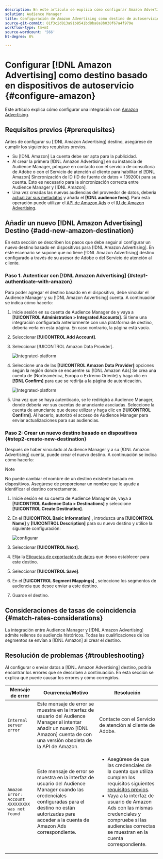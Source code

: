 ```yaml
---
description: En este artículo se explica cómo configurar Amazon Advertising para integraciones nuevas y existentes.
solution: Audience Manager
title: Configuración de Amazon Advertising como destino de autoservicio basado en dispositivos
source-git-commit: 01f3c2d813a91b8541bd8ba8a8b030f67a4f979e
workflow-type: tm+mt
source-wordcount: '566'
ht-degree: 0%

---
```



# Configurar [!DNL Amazon Advertising] como destino basado en dispositivos de autoservicio {#configure-amazon}

Este artículo explica cómo configurar una integración con [Amazon Advertising](https://advertising.amazon.com/API/docs/en-us).

## Requisitos previos {#prerequisites}

Antes de configurar su [!DNL Amazon Advertising] destino, asegúrese de cumplir los siguientes requisitos previos.

* Su [!DNL Amazon] La cuenta debe ser apta para la publicidad.
* Al crear la primera [!DNL Amazon Advertising] en su instancia de Audience Manager, póngase en contacto con el servicio de consultoría de Adobe o con el Servicio de atención al cliente para habilitar el [!DNL Amazon] Sincronización de ID (ID de fuente de datos = 139200) para su cuenta. Esto es necesario para la sincronización correcta entre Audience Manager y [!DNL Amazon].
* Una vez creadas las nuevas audiencias del proveedor de datos, debería [actualizar sus metadatos](https://advertising.amazon.com/API/docs/en-us/data-provider/openapi#tag/Metadata/paths/~1v2~1dp~1audiencemetadata~1%7BaudienceId%7D/put) y añada el **[!DNL audience fees]**. Para esta operación puede utilizar el [API de Amazon Ads](https://advertising.amazon.com/API/docs/en-us/guides/onboarding/apply-for-access) o el [IU de Amazon Advertising](https://advertising.amazon.com/).

## Añadir un nuevo [!DNL Amazon Advertising] Destino {#add-new-amazon-destination}

En esta sección se describen los pasos que debe seguir al configurar un nuevo destino basado en dispositivos para [!DNL Amazon Advertising]. En este escenario se supone que no tiene [!DNL Amazon Advertising] destino configurado a través de su asesor de Adobe o del Servicio de atención al cliente.

### Paso 1. Autenticar con [!DNL Amazon Advertising] {#step1-authenticate-with-amazon}

Para poder agregar el destino basado en el dispositivo, debe vincular el Audience Manager y su [!DNL Amazon Advertising] cuenta. A continuación se indica cómo hacerlo:

1. Inicie sesión en su cuenta de Audience Manager de y vaya a **[!UICONTROL Administration > Integrated Accounts]**. Si tiene una integración configurada anteriormente con una plataforma de destino, debería verla en esta página. En caso contrario, la página está vacía.
1. Seleccionar **[!UICONTROL Add Account]**.
1. Seleccionar [!UICONTROL Amazon Data Provider].

   ![Integrated-platform](assets/dbd-amazon-without-options.png)

1. Seleccione una de las **[!UICONTROL Amazon Data Provider]** opciones según la región donde se encuentre su [!DNL Amazon Ads] Se crea una cuenta de (Norteamérica, Europa o Extremo Oriente) y haga clic en **[!DNL Confirm]** para que se redirija a la página de autenticación.

   ![Integrated-platform](assets/dbd-amazon-with-options.png)

1. Una vez que se haya autenticado, se le redirigirá a Audience Manager, donde debería ver sus cuentas de anunciante asociadas. Seleccione la cuenta de anunciante que desee utilizar y haga clic en **[!UICONTROL Confirm]**. Al hacerlo, autorizó el acceso de Audience Manager para enviar actualizaciones para sus audiencias.

### Paso 2: Crear un nuevo destino basado en dispositivos {#step2-create-new-destination}

Después de haber vinculado al Audience Manager y a su [!DNL Amazon Advertising] cuenta, puede crear el nuevo destino. A continuación se indica cómo hacerlo:

>[!NOTE]
>
>No puede cambiar el nombre de un destino existente basado en dispositivos. Asegúrese de proporcionar un nombre que le ayude a identificar el destino correctamente.

1. Inicie sesión en su cuenta de Audience Manager de, vaya a **[!UICONTROL Audience Data > Destinations]** y seleccione **[!UICONTROL Create Destination]**.
1. En el **[!UICONTROL Basic Information]** , introduzca una **[!UICONTROL Name]** y **[!UICONTROL Description]** para su nuevo destino y utilice la siguiente configuración:

   ![configurar](assets/dbd-new-account-amazon.png)

1. Seleccionar **[!UICONTROL Next]**.
1. Elija la [Etiquetas de exportación de datos](/help/using/features/data-export-controls.md#controls-labels) que desea establecer para este destino.
1. Seleccionar **[!UICONTROL Save]**.
1. En el **[!UICONTROL Segment Mappings]** , seleccione los segmentos de audiencia que desee enviar a este destino.
1. Guarde el destino.

## Consideraciones de tasas de coincidencia {#match-rates-considerations}

La integración entre Audience Manager y [!DNL Amazon Advertising] admite rellenos de audiencia históricos. Todas las cualificaciones de los segmentos se envían a [!DNL Amazon] al crear el destino.

## Resolución de problemas {#troubleshooting}

Al configurar o enviar datos a [!DNL Amazon Advertising] destino, podría encontrar los errores que se describen a continuación. En esta sección se explica qué puede causar los errores y cómo corregirlos.

| Mensaje de error | Ocurrencia/Motivo | Resolución |
|---|---|---|
| `Internal server error` | Este mensaje de error se muestra en la interfaz de usuario del Audience Manager al intentar añadir un nuevo [!DNL Amazon] cuenta de con una versión obsoleta de la API de Amazon. | Contacte con el Servicio de atención al cliente de Adobe. |
| `Amazon Error: Account XXXXXXXXX was not found` | Este mensaje de error se muestra en la interfaz de usuario del Audience Manager cuando las credenciales configuradas para el destino no están autorizadas para acceder a la cuenta de Amazon Ads correspondiente. | <ul><li>Asegúrese de que las credenciales de la cuenta que utiliza cumplen los requisitos siguientes [requisitos previos](#prerequisites).</li><li>Vaya a la interfaz de usuario de Amazon Ads con las mismas credenciales y compruebe si las audiencias correctas se muestran en la cuenta correspondiente. </li></ul> |
